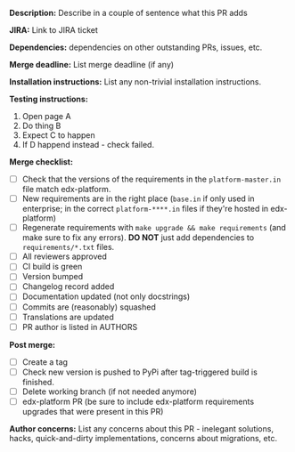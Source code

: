 **Description:** Describe in a couple of sentence what this PR adds

**JIRA:** Link to JIRA ticket

**Dependencies:** dependencies on other outstanding PRs, issues, etc. 

**Merge deadline:** List merge deadline (if any)

**Installation instructions:** List any non-trivial installation 
instructions.

**Testing instructions:**

1. Open page A
2. Do thing B
3. Expect C to happen
4. If D happend instead - check failed.

**Merge checklist:**

- [ ] Check that the versions of the requirements in the `platform-master.in` file match edx-platform.
- [ ] New requirements are in the right place (`base.in` if only used in enterprise; in the correct `platform-****.in` files if they're hosted in edx-platform)
- [ ] Regenerate requirements with `make upgrade && make requirements` (and make sure to fix any errors).
  **DO NOT** just add dependencies to `requirements/*.txt` files.
- [ ] All reviewers approved
- [ ] CI build is green
- [ ] Version bumped
- [ ] Changelog record added
- [ ] Documentation updated (not only docstrings)
- [ ] Commits are (reasonably) squashed
- [ ] Translations are updated
- [ ] PR author is listed in AUTHORS

**Post merge:**
- [ ] Create a tag
- [ ] Check new version is pushed to PyPi after tag-triggered build is finished.
- [ ] Delete working branch (if not needed anymore)
- [ ] edx-platform PR (be sure to include edx-platform requirements upgrades that were present in this PR)

**Author concerns:** List any concerns about this PR - inelegant 
solutions, hacks, quick-and-dirty implementations, concerns about 
migrations, etc.
